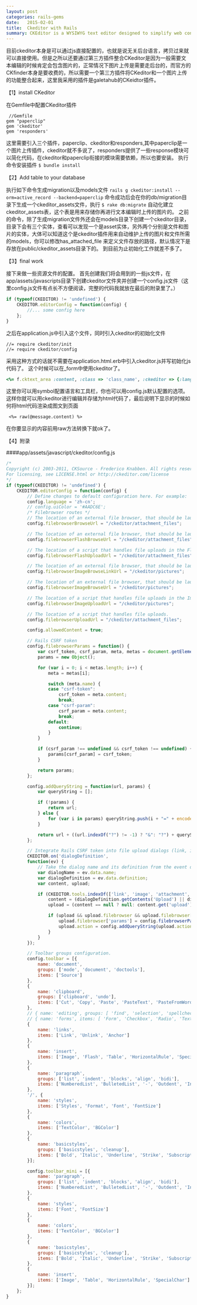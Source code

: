 ```yaml
---
layout: post
categories: rails-gems
date:   2015-02-01
title:  Ckeditor with Rails
summary: CKEditor is a WYSIWYG text editor designed to simplify web content creation. It brings common word processing features directly to your web pages. 
---
```

目前ckeditor本身是可以通过js直接配置的，也就是说无关后台语言，拷贝过来就可以直接使用。但是之所以还要通过第三方插件整合CKeditor是因为一般需要文本编辑的时候肯定会包含图片的，正常情况下图片上传是需要走后台的，而官方的CKfinder本身是要收费的，所以需要一个第三方插件将CKeditor和一个图片上传的功能整合起来，这里我采用的插件是galetahub的CKeidtor插件。

【1】install CKeditor

在Gemfile中配置CKeditor插件

	 //Gemfile
	gem "paperclip"
	gem 'ckeditor'
	gem 'responders'
这里需要引入三个插件，paperclip、ckeditor和responders,其中paperclip是一个图片上传插件，ckeditor就不多说了，responders提供了一些response模块可以简化代码，在ckeditor和paperclip衔接的模块需要依赖，所以也要安装。
执行命令安装插件
`$ bundle install`

【2】Add table to your database

执行如下命令生成migration以及models文件
`rails g ckeditor:install --orm=active_record --backend=paperclip`
命令成功后会在你的db/migration目录下生成一个ckeditor_assets文件，执行
`$ rake db:migrate`
		自动化建立ckeditor_assets表，这个表是用来存储你再进行文本编辑时上传的图片的。
		之前的命令，除了生成migration文件外还会在models目录下创建一个ckeditor目录，目录下会有三个实体，查看可以发现一个是asset实体，另外两个分别是文件和图片的实体，大体可以知道这个是ckeditor插件用来自动维护上传的图片和文件所需的models，你可以修改has_attached_file 来定义文件存放的路径，默认情况下是存放在public/ckeditor_assets目录下的。
到目前为止初始化工作就差不多了。

【3】final work

接下来做一些资源文件的配置。
首先创建我们将会用到的一些js文件，在app/assets/javascripts目录下创建ckeditor文件夹并创建一个config.js文件（这里config.js文件有点长不方便阅读，完整的代码我就放在最后的附录里了。）

```javascript
if (typeof(CKEDITOR) != 'undefined') {
    CKEDITOR.editorConfig = function(config) { 
		//... some config here
	};
}
```

之后在application.js中引入这个文件，同时引入ckeditor的初始化文件
```
//= require ckeditor/init
//= require ckeditor/config
```
采用这种方式的话就不需要在application.html.erb中引入ckeditor.js并写初始化js代码了。
这个时候可以在_form中使用ckeditor了。

```ruby
<%= f.cktext_area :content, :class => 'class_name', :ckeditor => {:language => 'zh-cn', :toolbar => 'Full' } 
```
这里你可以用symbol配置语言和工具栏，你也可以用config.js默认配置的选项。
这样你就可以用ckeditor进行编辑并存储为html代码了，最后说明下显示的时候如何将html代码渲染成图文到页面
```rails
 <%= raw(@message.content) %>
```
在你要显示的内容前用raw方法转换下就ok了。

【4】附录

####app/assets/javascript/ckeditor/config.js

```javascript
/*
Copyright (c) 2003-2011, CKSource - Frederico Knabben. All rights reserved.
For licensing, see LICENSE.html or http://ckeditor.com/license
*/
if (typeof(CKEDITOR) != 'undefined') {
    CKEDITOR.editorConfig = function(config) {
        // Define changes to default configuration here. For example:
        config.language = 'zh-cn';
        // config.uiColor = '#AADC6E';
        /* Filebrowser routes */
        // The location of an external file browser, that should be launched when "Browse Server" button is pressed.
        config.filebrowserBrowseUrl = "/ckeditor/attachment_files";

        // The location of an external file browser, that should be launched when "Browse Server" button is pressed in the Flash dialog.
        config.filebrowserFlashBrowseUrl = "/ckeditor/attachment_files";

        // The location of a script that handles file uploads in the Flash dialog.
        config.filebrowserFlashUploadUrl = "/ckeditor/attachment_files";

        // The location of an external file browser, that should be launched when "Browse Server" button is pressed in the Link tab of Image dialog.
        config.filebrowserImageBrowseLinkUrl = "/ckeditor/pictures";

        // The location of an external file browser, that should be launched when "Browse Server" button is pressed in the Image dialog.
        config.filebrowserImageBrowseUrl = "/ckeditor/pictures";

        // The location of a script that handles file uploads in the Image dialog.
        config.filebrowserImageUploadUrl = "/ckeditor/pictures";

        // The location of a script that handles file uploads.
        config.filebrowserUploadUrl = "/ckeditor/attachment_files";

        config.allowedContent = true;

        // Rails CSRF token
        config.filebrowserParams = function() {
            var csrf_token, csrf_param, meta, metas = document.getElementsByTagName('meta'),
            params = new Object();

            for (var i = 0; i < metas.length; i++) {
                meta = metas[i];

                switch (meta.name) {
                case "csrf-token":
                    csrf_token = meta.content;
                    break;
                case "csrf-param":
                    csrf_param = meta.content;
                    break;
                default:
                    continue;
                }
            }

            if (csrf_param !== undefined && csrf_token !== undefined) {
                params[csrf_param] = csrf_token;
            }

            return params;
        };

        config.addQueryString = function(url, params) {
            var queryString = [];

            if (!params) {
                return url;
            } else {
                for (var i in params) queryString.push(i + "=" + encodeURIComponent(params[i]));
            }

            return url + ((url.indexOf("?") != -1) ? "&": "?") + queryString.join("&");
        };

        // Integrate Rails CSRF token into file upload dialogs (link, image, attachment and flash)
        CKEDITOR.on('dialogDefinition',
        function(ev) {
            // Take the dialog name and its definition from the event data.
            var dialogName = ev.data.name;
            var dialogDefinition = ev.data.definition;
            var content, upload;

            if (CKEDITOR.tools.indexOf(['link', 'image', 'attachment', 'flash'], dialogName) > -1) {
                content = (dialogDefinition.getContents('Upload') || dialogDefinition.getContents('upload'));
                upload = (content == null ? null: content.get('upload'));

                if (upload && upload.filebrowser && upload.filebrowser['params'] === undefined) {
                    upload.filebrowser['params'] = config.filebrowserParams();
                    upload.action = config.addQueryString(upload.action, upload.filebrowser['params']);
                }
            }
        });

        // Toolbar groups configuration.
        config.toolbar = [{
            name: 'document',
            groups: ['mode', 'document', 'doctools'],
            items: ['Source']
        },
        {
            name: 'clipboard',
            groups: ['clipboard', 'undo'],
            items: ['Cut', 'Copy', 'Paste', 'PasteText', 'PasteFromWord', '-', 'Undo', 'Redo']
        },
        // { name: 'editing', groups: [ 'find', 'selection', 'spellchecker' ], items: [ 'Find', 'Replace', '-', 'SelectAll', '-', 'Scayt' ] },
        // { name: 'forms', items: [ 'Form', 'Checkbox', 'Radio', 'TextField', 'Textarea', 'Select', 'Button', 'ImageButton', 'HiddenField' ] },
        {
            name: 'links',
            items: ['Link', 'Unlink', 'Anchor']
        },
        {
            name: 'insert',
            items: ['Image', 'Flash', 'Table', 'HorizontalRule', 'SpecialChar']
        },
        {
            name: 'paragraph',
            groups: ['list', 'indent', 'blocks', 'align', 'bidi'],
            items: ['NumberedList', 'BulletedList', '-', 'Outdent', 'Indent', '-', 'Blockquote', 'CreateDiv', '-', 'JustifyLeft', 'JustifyCenter', 'JustifyRight', 'JustifyBlock']
        },
        '/', {
            name: 'styles',
            items: ['Styles', 'Format', 'Font', 'FontSize']
        },
        {
            name: 'colors',
            items: ['TextColor', 'BGColor']
        },
        {
            name: 'basicstyles',
            groups: ['basicstyles', 'cleanup'],
            items: ['Bold', 'Italic', 'Underline', 'Strike', 'Subscript', 'Superscript', '-', 'RemoveFormat']
        }];

        config.toolbar_mini = [{
            name: 'paragraph',
            groups: ['list', 'indent', 'blocks', 'align', 'bidi'],
            items: ['NumberedList', 'BulletedList', '-', 'Outdent', 'Indent', '-', 'Blockquote', 'CreateDiv', '-', 'JustifyLeft', 'JustifyCenter', 'JustifyRight', 'JustifyBlock']
        },
        {
            name: 'styles',
            items: ['Font', 'FontSize']
        },
        {
            name: 'colors',
            items: ['TextColor', 'BGColor']
        },
        {
            name: 'basicstyles',
            groups: ['basicstyles', 'cleanup'],
            items: ['Bold', 'Italic', 'Underline', 'Strike', 'Subscript', 'Superscript', '-', 'RemoveFormat']
        },
        {
            name: 'insert',
            items: ['Image', 'Table', 'HorizontalRule', 'SpecialChar']
        }];
    };
}
```